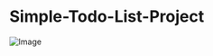 # Simple-Todo-List-Project
![Image](https://github.com/user-attachments/assets/48eded3f-a6a0-453b-8442-1ad3ed12084d)
